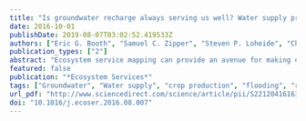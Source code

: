 ```yaml
---
title: "Is groundwater recharge always serving us well? Water supply provisioning, crop production, and flood attenuation in conflict in Wisconsin, USA"
date: 2016-10-01
publishDate: 2019-08-07T03:02:52.419533Z
authors: ["Eric G. Booth", "Samuel C. Zipper", "Steven P. Loheide", "Christopher J. Kucharik"]
publication_types: ["2"]
abstract: "Ecosystem service mapping can provide an avenue for making effective land management decisions in a holistic way. However, mapped quantities do not always appropriately represent the ecosystem services that are used by humans. We highlight this issue with a case study of groundwater recharge, water supply, flooding, and agricultural production in an urbanizing agricultural watershed in southern Wisconsin, USA. Groundwater recharge is typically treated as a beneficial ecosystem service or service indicator whose value to humans monotonically increases with the amount of recharge. While appropriate from a water supply perspective, this relationship breaks down when excess groundwater recharge leads to flooding and crop damage. We suggest moving beyond groundwater recharge as a stand-alone ecosystem service, and instead propose that observations and biophysical models should be used to quantify the final service humans receive from groundwater (e.g. reliability of water supply from a municipal well). Integration of such derived, point-based metrics with other ecosystem services that are more easily represented at the landscape scale remains a challenge for regional ecosystem service inventories and analyses."
featured: false
publication: "*Ecosystem Services*"
tags: ["Groundwater", "Water supply", "crop production", "flooding", "recharge", "Hydrologic services", "male author"]
url_pdf: "http://www.sciencedirect.com/science/article/pii/S2212041616302315"
doi: "10.1016/j.ecoser.2016.08.007"
---
```


